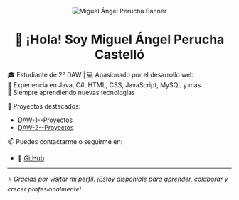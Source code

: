 <p align="center">
  <img src="banner finalv1.png" alt="Miguel Ángel Perucha Banner" />
</p>

<h1 align="center">👋 ¡Hola! Soy Miguel Ángel Perucha Castelló</h1>

🎓 Estudiante de 2º DAW | 💻 Apasionado por el desarrollo web  
🚀 Experiencia en Java, C#, HTML, CSS, JavaScript, MySQL y más  
🌱 Siempre aprendiendo nuevas tecnologías

📂 Proyectos destacados:
- [DAW-1--Proyectos](https://github.com/miguel-pc-09/DAW-1--Proyectos)
- [DAW-2--Proyectos](https://github.com/miguel-pc-09/DAW-2--Proyectos)

📫 Puedes contactarme o seguirme en:
- 🔗 [GitHub](https://github.com/miguel-pc-09)
  

---

⭐ *Gracias por visitar mi perfil. ¡Estoy disponible para aprender, colaborar y crecer profesionalmente!*

